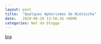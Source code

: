 ```yaml
---
layout: post
title:  "Quelques Aphorismes de Nietzsche"
date:   2020-06-26 13:56:36 +0000
categories: Nat da blogga
---
```


[bra](https://la-philosophie.com/wp-content/uploads/2010/10/Nietzsche187a1.jpg)
